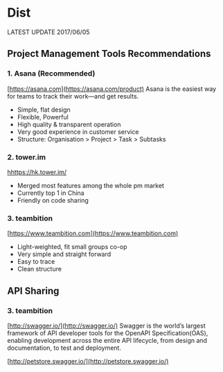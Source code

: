# Dist
LATEST UPDATE 2017/06/05

## Project Management Tools Recommendations

### 1. Asana (Recommended)
[https://asana.com](https://asana.com/product)
Asana is the easiest way for teams to track their work—and get results.

* Simple, flat design
* Flexible, Powerful
* High quality & transparent operation
* Very good experience in customer service
* Structure: 
	Organisation > Project > Task > Subtasks



### 2. tower.im
[hhttps://hk.tower.im/](https://hk.tower.im/)

* Merged most features among the whole pm market
* Currently top 1 in China
* Friendly on code sharing


### 3. teambition
[https://www.teambition.com](https://www.teambition.com)


* Light-weighted, fit small groups co-op
* Very simple and straight forward
* Easy to trace
* Clean structure



## API Sharing
### 3. teambition
[http://swagger.io/](http://swagger.io/)
Swagger is the world’s largest framework of API developer tools for the OpenAPI Specification(OAS), enabling development across the entire API lifecycle, from design and documentation, to test and deployment.

[http://petstore.swagger.io/](http://petstore.swagger.io/)



